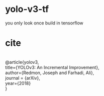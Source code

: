 # yolo-v3-tf
you only look once build in tensorflow
<br>
# cite
<br>
@article{yolov3,<br>
  title={YOLOv3: An Incremental Improvement},<br>
  author={Redmon, Joseph and Farhadi, Ali},<br>
  journal = {arXiv},<br>
  year={2018}<br>
}
